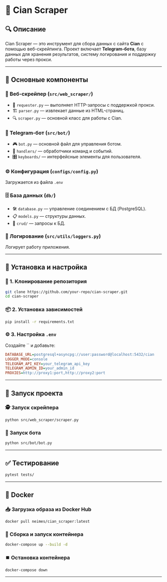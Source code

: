 # 🏡 Cian Scraper

## 🔍 Описание

Cian Scraper — это инструмент для сбора данных с сайта **Cian** с помощью веб-скрейпинга. Проект включает **Telegram-бота**, базу данных для хранения результатов, систему логирования и поддержку работы через прокси.

---

## 📌 Основные компоненты

### 🔹 Веб-скрейпер (`src/web_scraper/`)

- 📡 `requester.py` — выполняет HTTP-запросы с поддержкой прокси.
- 🏗️ `parser.py` — извлекает данные из HTML-страниц.
- 🔍 `scraper.py` — основной класс для работы с Cian.

### 🤖 Telegram-бот (`src/bot/`)

- 🎮 `bot.py` — основной файл для управления ботом.
- 📝 `handlers/` — обработчики команд и событий.
- 🎛️ `keyboards/` — интерфейсные элементы для пользователя.

### ⚙️ Конфигурация (`configs/config.py`)

Загружается из файла `.env`

### 🗄️ База данных (`db/`)

- 🛠️ `database.py` — управление соединением с БД (PostgreSQL).
- 📋 `models.py` — структуры данных.
- 🔄 `crud/` — запросы к БД.

### 📜 Логирование (`src/utils/loggers.py`)

Логирует работу приложения.

---

## 🚀 Установка и настройка

### 🔽 1. Клонирование репозитория

```bash
git clone https://github.com/your-repo/cian-scraper.git
cd cian-scraper
```

### 📦 2. Установка зависимостей

```bash
pip install -r requirements.txt
```

### ⚙️ 3. Настройка `.env`

Создайте `` и добавьте:

```ini
DATABASE_URL=postgresql+asyncpg://user:password@localhost:5432/cian
LOGGER_MODE=console
TELEGRAM_API_KEY=your_telegram_api_key
TELEGRAM_ADMIN_ID=your_admin_id
PROXIES=http://proxy1:port,http://proxy2:port
```

---

## 🏃 Запуск проекта

### 🕵️ Запуск скрейпера

```bash
python src/web_scraper/scraper.py
```

### 🤖 Запуск бота

```bash
python src/bot/bot.py
```

---

## ✅ Тестирование

```bash
pytest tests/
```

---

## 🐳 Docker

### 📥 Загрузка образа из Docker Hub
```bash
docker pull neimes/cian_scraper:latest
```
### 📌 Сборка и запуск контейнера

```bash
docker-compose up --build -d
```

### ⏹️ Остановка контейнера

```bash
docker-compose down
```

---



